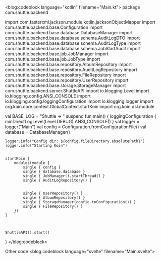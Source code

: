 <script lang="ts">
    import Codeblock from '$lib/components/Markdown.svelte';
</script>

<blog:codeblock language="kotlin" filename="Main.kt">
package com.shuttle.backend

import com.fasterxml.jackson.module.kotlin.jacksonObjectMapper
import com.shuttle.backend.base.Configuration
import com.shuttle.backend.base.database.DatabaseManager
import com.shuttle.backend.base.database.schema.AuditLogDTO
import com.shuttle.backend.base.database.schema.AuditLogType
import com.shuttle.backend.base.database.schema.JobStartAudit
import com.shuttle.backend.base.job.JobManager
import com.shuttle.backend.base.job.JobType
import com.shuttle.backend.base.repository.AlbumRepository
import com.shuttle.backend.base.repository.AuditLogRepository
import com.shuttle.backend.base.repository.FileRepository
import com.shuttle.backend.base.repository.UserRepository
import com.shuttle.backend.base.storage.StorageManager
import com.shuttle.backend.server.ShuttleAPI
import io.klogging.Level
import io.klogging.config.ANSI_CONSOLE
import io.klogging.config.loggingConfiguration
import io.klogging.logger
import org.koin.core.context.GlobalContext.startKoin
import org.koin.dsl.module

val BASE_LOG = "Shuttle -> "
suspend fun main() {
    loggingConfiguration {
        minDirectLogLevel(Level.DEBUG)
        ANSI_CONSOLE()
    }
    val logger = logger("Main")
    val config = Configuration.fromConfigurationFile()
    val database = DatabaseManager()

    logger.info("Config dir: ${config.fileDirectory.absolutePath}")
    logger.info("Starting Koin")


    startKoin {
        modules(module {
            single { config }
            single { database.database }
            single { JobManager().startThread() }
            single { AuditLogRepository() }


            single { UserRepository() }
            single { AlbumRepository() }
            single { StorageManager(config.toConfiguration()) }
            single { FileRepository() }
        })
    }



    ShuttleAPI().start()
}
</blog:codeblock>


Other code
<blog:codeblock language="svelte" filename="Main.svelte">
<script lang="ts">
    let { src, alt }: any = $props()
</script>

<a href={src} class="w-full" target="_blank">
    <img {src} {alt} class="h-auto w-[80%] rounded-lg border-2" />
</a>
</blog:codeblock>

